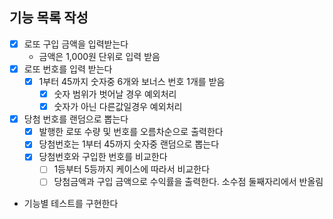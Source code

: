 ## 기능 목록 작성

- [x] 로또 구입 금액을 입력받는다
  - 금액은 1,000원 단위로 입력 받음
- [x] 로또 번호를 입력 받는다
  - [x] 1부터 45까지 숫자중 6개와 보너스 번호 1개를 받음
    - [x] 숫자 범위가 벗어날 경우 예외처리
    - [x] 숫자가 아닌 다른값일경우 예외처리
- [x] 당첨 번호를 랜덤으로 뽑는다
  - [x] 발행한 로또 수량 및 번호를 오름차순으로 출력한다
  - [x] 당첨번호는 1부터 45까지 숫자중 랜덤으로 뽑는다
  - [x] 당첨번호와 구입한 번호를 비교한다
    - [ ] 1등부터 5등까지 케이스에 따라서 비교한다
    - [ ] 당첨금액과 구입 금액으로 수익률을 출력한다. 소수점 둘째자리에서 반올림
- 기능별 테스트를 구현한다
